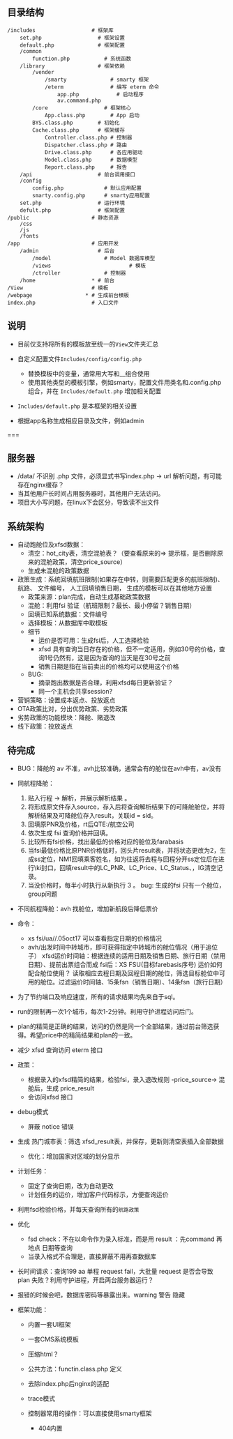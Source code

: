 ## 目录结构

```
/includes                  # 框架库
	set.php                  # 框架设置
	default.php              # 框架配置
	/common                       
		function.php           # 系统函数
	/library                 # 框架依赖  
		/vender  
			/smarty              # smarty 框架
			/eterm               # 编写 eterm 命令
				app.php            # 启动程序
				av.command.php   
		/core                  # 框架核心
			App.class.php        # App 启动
	    BYS.class.php        # 初始化
	    Cache.class.php      # 框架缓存
			Controller.class.php # 控制器
			Dispatcher.class.php # 路由
			Drive.class.php      # 各应用驱动
			Model.class.php      # 数据模型
			Report.class.php     # 报告
	/api                     # 前台调用接口
	/config
		config.php             # 默认应用配置
		smarty.config.php      # smarty应用配置
	set.php                  # 运行环境
	defult.php               # 框架配置
/public                    # 静态资源
	/css
	/js
	/fonts
/app                       # 应用开发
	/admin                   # 后台
		/model                 # Model 数据库模型
		/views					       # 模板
		/ctroller              # 控制器
	/home                  * # 前台
/View                      # 模板
/webpage                 * # 生成前台模板
index.php                  # 入口文件
```

## 说明

* 目前仅支持将所有的模板放至统一的`View`文件夹汇总
* 自定义配置文件`Includes/config/config.php`

	* 替换模板中的变量，通常用大写和__组合使用
	* 使用其他类型的模板引擎，例如smarty，配置文件用类名和.config.php组合，并在 `Includes/default.php` 增加相关配置

* `Includes/default.php` 是本框架的相关设置
* 根据app名称生成相应目录及文件，例如admin

===
## 服务器
* /data/ 不识别 .php 文件，必须显式书写index.php  -> url 解析问题，有可能存在nginx缓存？
* 当其他用户长时间占用服务器时，其他用户无法访问。
* 项目大小写问题，在linux下会区分，导致读不出文件

## 系统架构
* 自动跑舱位及xfsd数据：
	* 清空：hot_city表，清空混舱表？（要查看原来的=> 提示框，是否删除原来的混舱政策，清空price_source）
	* 生成未混舱的政策数据
* 政策生成：系统回填航班限制(如果存在中转，则需要匹配更多的航班限制)、 航路、 文件编号， 人工回填销售日期， 生成的模板可以在其他地方设置
	* 政策来源：plan完成，自动生成基础政策数据
	* 混舱：利用fsi 验证（航班限制？最长、最小停留？销售日期）
	* 回填已知系统数据：文件编号
	* 选择模板：从数据库中取模板
	* 细节
		* 运价是否可用：生成fsi后，人工选择检验
		* xfsd 具有查询当日存在的价格，但不一定适用，例如30号的价格，查询1号仍然有，这是因为查询的当天是在30号之前
		* 销售日期是指在当前卖出的价格均可以使用这个价格
	* BUG:
		* 摘录跑出数据是否合理，利用xfsd每日更新验证？
		* 同一个主机会共享session?
* 营销策略：设置成本返点、投放返点
* OTA政策比对，分出优势政策、劣势政策
* 劣势政策的功能模块：降舱、赌退改
* 线下政策：投放返点

## 待完成
* BUG：降舱的 av 不准，avh比较准确，通常会有的舱位在avh中有，av没有
* 同航程降舱：
	1. 贴入行程 -> 解析，并展示解析结果 。
	2. 将形成原文件存入source，存入后将查询解析结果下的可降舱舱位，并将解析结果及可降舱位存入result，关联id = sid。
	2. 回填原PNR及价格，rt后QTE:/航空公司
	3. 依次生成 fsi 查询价格并回填。
	4. 比较所有fsi价格，找出最低的价格对应的舱位及farabasis
	5. 当fsi最低价格比原PNR价格低时，回头片result表，并将状态更改为2，生成ss定位，NM1回填乘客姓名，如为往返将去程与回程分开ss定位后在进行\ki封口，回填result中的LC_PNR、LC_Price、LC_Status、，IG清空记录。
	6. 当没价格时，每半小时执行从新执行 3 。
	bug: 生成的fsi 只有一个舱位，group问题

* 不同航程降舱：avh 找舱位，增加新航段后降低票价

* 命令：
	* xs fsi/ua//.05oct17 可以查看指定日期的价格情况
	* avh/出发时间中转城市，即可获得指定中转城市的舱位情况（用于追位子）
xfsd运价时间轴：根据连续的适用日期及销售日期、旅行日期（禁用日期）、提前出票组合而成
fsi后：XS FSU(目标farebasis序号)
运价如何配合舱位使用？
读取相应去程日期及回程日期的舱位，筛选目标舱位中可用的舱位。过滤运价时间轴、15条fsn（销售日期）、14条fsn（旅行日期）


* 为了节约端口及响应速度，所有的请求结果均先来自于sql。
* run的限制再一次1个城市，每次1-2分钟。利用守护进程访问后门。
* plan的精简是正确的结果，访问的仍然是同一个全部结果，通过前台筛选获得。希望price中的精简结果和plan的一致。
* 减少 xfsd 查询访问 eterm 接口
* 政策：
	* 根据录入的xfsd精简的结果，检验fsi，录入退改规则 -price_source-> 混舱后，生成 price_result
	* 会访问xfsd 接口
* debug模式
	* 屏蔽 notice 错误
* 生成 热门城市表：筛选 xfsd_result表，并保存，更新则清空表插入全部数据
	* 优化：增加国家对区域的划分显示
* 计划任务：
	* 固定了查询日期，改为自动更改
	* 计划任务的运价，增加客户代码标示，方便查询运价
* 利用fsd检验价格，并每天查询所有的`航路政策`
* 优化 
	* fsd check：不在以命令作为录入标准，而是用 result ：先command 再 地点 日期等查询
	* 当录入格式不合理是，直接屏蔽不用再查数据库
* 长时间请求：查询199 aa 单程 request fail，大批量 request 是否会导致 plan 失败？利用守护进程，开启两台服务器运行？
* 报错的时候会吧，数据库密码等暴露出来。warning 警告 隐藏
* 框架功能：

	* 内置一套UI框架
	* 一套CMS系统模板
	* 压缩html？
	* 公共方法：functin.class.php 定义
	* 去除index.php后nginx的适配

	* trace模式
	* 控制器常用的操作：可以直接使用smarty框架

		* 404内置
